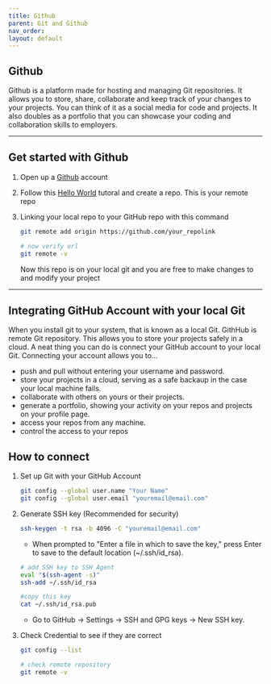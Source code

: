 ```yaml
---
title: Github
parent: Git and Github
nav_order: 
layout: default
---
```


## Github 
Github is a platform made for hosting and managing Git repositories. It allows you to store, share, collaborate and keep track of your changes to your projects. You can think of it as a social media for code and projects. It also doubles as a portfolio that you can showcase your coding and collaboration skills to employers.

---

## Get started with Github

1. Open up a [Github](https://github.com.) account

2. Follow this [Hello World](https://docs.github.com/en/get-started/start-your-journey/hello-world) tutoral and create a repo. This is your remote repo 

3. Linking your local repo to your GitHub repo with this command
    ```bash
    git remote add origin https://github.com/your_repolink

    # now verify url 
    git remote -v
    ```
    Now this repo is on your local git and you are free to make changes to and modify your project

---

## Integrating GitHub Account with your local Git

When you install git to your system, that is known as a local Git. GithHub is remote Git repository. This allows you to store your projects safely in a cloud. A neat thing you can do is connect your GitHub account to your local Git. Connecting your account allows you to...

- push and pull without entering your username and password.
- store your projects in a cloud, serving as a safe backaup in the case your local machine fails.
- collaborate with others on yours or their projects.
- generate a portfolio, showing your activity on your repos and projects on your profile page. 
- access your repos from any machine. 
- control the access to your repos

## How to connect 
1. Set up Git with your GitHub Account
    ```bash
    git config --global user.name "Your Name"
    git config --global user.email "youremail@email.com"
    ```
2. Generate SSH key (Recommended for security)
    ```bash 
    ssh-keygen -t rsa -b 4096 -C "youremail@email.com"
    ```

    - When prompted to "Enter a file in which to save the key," press Enter to save to the default location (~/.ssh/id_rsa).

    ```bash
    # add SSH key to SSH Agent 
    eval "$(ssh-agent -s)"
    ssh-add ~/.ssh/id_rsa

    #copy this key 
    cat ~/.ssh/id_rsa.pub
    ```
    - Go to GitHub → Settings → SSH and GPG keys → New SSH key.

3. Check Credential to see if they are correct
    ```bash
    git config --list

    # check remote repository
    git remote -v
    ```

